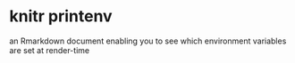 # knitr printenv

an Rmarkdown document enabling you to see which environment variables are set at render-time